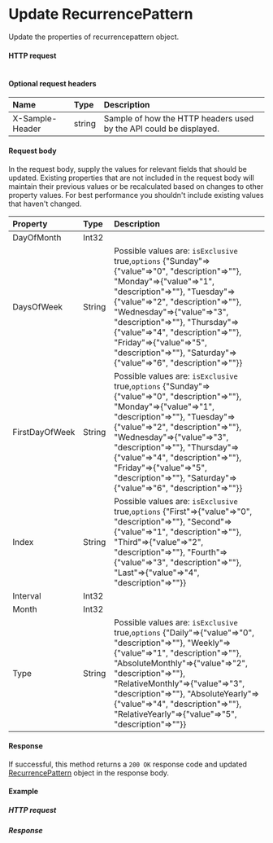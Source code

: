 # Update RecurrencePattern

Update the properties of recurrencepattern object.
#### HTTP request
```http

```

#### Optional request headers
| Name       | Type | Description|
|:-----------|:------|:----------|
| X-Sample-Header  | string  | Sample of how the HTTP headers used by the API could be displayed.|

#### Request body
In the request body, supply the values for relevant fields that should be updated. Existing properties that are not included in the request body will maintain their previous values or be recalculated based on changes to other property values. For best performance you shouldn't include existing values that haven't changed.

| Property	   | Type	|Description|
|:---------------|:--------|:----------|
|DayOfMonth|Int32||
|DaysOfWeek|String| Possible values are: `isExclusive` true,`options` {"Sunday"=>{"value"=>"0", "description"=>""}, "Monday"=>{"value"=>"1", "description"=>""}, "Tuesday"=>{"value"=>"2", "description"=>""}, "Wednesday"=>{"value"=>"3", "description"=>""}, "Thursday"=>{"value"=>"4", "description"=>""}, "Friday"=>{"value"=>"5", "description"=>""}, "Saturday"=>{"value"=>"6", "description"=>""}}|
|FirstDayOfWeek|String| Possible values are: `isExclusive` true,`options` {"Sunday"=>{"value"=>"0", "description"=>""}, "Monday"=>{"value"=>"1", "description"=>""}, "Tuesday"=>{"value"=>"2", "description"=>""}, "Wednesday"=>{"value"=>"3", "description"=>""}, "Thursday"=>{"value"=>"4", "description"=>""}, "Friday"=>{"value"=>"5", "description"=>""}, "Saturday"=>{"value"=>"6", "description"=>""}}|
|Index|String| Possible values are: `isExclusive` true,`options` {"First"=>{"value"=>"0", "description"=>""}, "Second"=>{"value"=>"1", "description"=>""}, "Third"=>{"value"=>"2", "description"=>""}, "Fourth"=>{"value"=>"3", "description"=>""}, "Last"=>{"value"=>"4", "description"=>""}}|
|Interval|Int32||
|Month|Int32||
|Type|String| Possible values are: `isExclusive` true,`options` {"Daily"=>{"value"=>"0", "description"=>""}, "Weekly"=>{"value"=>"1", "description"=>""}, "AbsoluteMonthly"=>{"value"=>"2", "description"=>""}, "RelativeMonthly"=>{"value"=>"3", "description"=>""}, "AbsoluteYearly"=>{"value"=>"4", "description"=>""}, "RelativeYearly"=>{"value"=>"5", "description"=>""}}|

#### Response
If successful, this method returns a `200 OK` response code and updated [RecurrencePattern](../resources/recurrencepattern.md) object in the response body.
#### Example
##### HTTP request
##### Response
